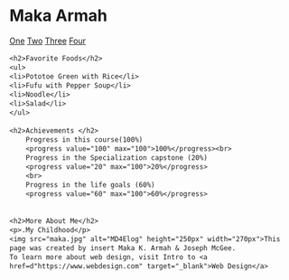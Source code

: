 <!DOCTYPE html>
<html lang="en">
<head>
    <meta charset="UTF-8">
    <meta name="viewport" content="width=device-width, initial-scale=1.0">
    <title>Maka k. Armah Blog</title>
</head>
<body>
    <h1>Maka Armah</h1>
    <a href="one">One</a>
    <a href="two">Two</a>
    <a href="three">Three</a>
    <a href="four">Four</a>

    <h2>Favorite Foods</h2>
    <ul>
    <li>Pototoe Green with Rice</li>
    <li>Fufu with Pepper Soup</li>
    <li>Noodle</li>
    <li>Salad</li>
    </ul>

    <h2>Achievements </h2>
        Progress in this course(100%)
        <progress value="100" max="100">100%</progress><br>
        Progress in the Specialization capstone (20%)
        <progress value="20" max="100">20%</progress>
        <br>
        Progress in the life goals (60%)
        <progress value="60" max="100">60%</progress>


    <h2>More About Me</h2>
    <p>.My Childhood</p>
    <img src="maka.jpg" alt="MD4Elog" height="250px" width="270px">This page was created by insert Maka K. Armah & Joseph McGee. 
    To learn more about web design, visit Intro to <a href=d"https://www.webdesign.com" target="_blank">Web Design</a>

</body>
